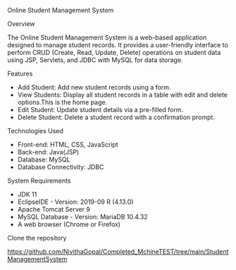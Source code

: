 Online Student Management System

Overview

The Online Student Management System is a web-based application designed to manage student records.
It provides a user-friendly interface to perform CRUD (Create, Read, Update, Delete) operations on student data using JSP, Servlets, and JDBC with MySQL for data storage.

Features
* Add Student: Add new student records using a form.
* View Students: Display all student records in a table with edit and delete options.This is the home page.
* Edit Student: Update student details via a pre-filled form.
* Delete Student: Delete a student record with a confirmation prompt.

Technologies Used
* Front-end: HTML, CSS, JavaScript
* Back-end: Java(JSP)
* Database: MySQL
* Database Connectivity: JDBC

System Requirements
*  JDK 11
*  EclipseIDE - Version: 2019-09 R (4.13.0)
*  Apache Tomcat Server 9
*  MySQL Database - Version: MariaDB 10.4.32
*  A web browser (Chrome or Firefox)

Clone the repository

https://github.com/NivithaGopal/Completed_MchineTEST/tree/main/StudentManagementSystem
